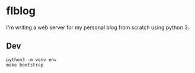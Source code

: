 # flblog
I'm writing a web server for my personal blog from scratch using python 3.

## Dev
```
python3 -m venv env
make bootstrap
```
